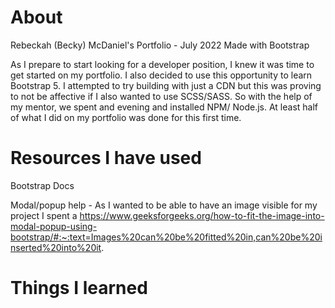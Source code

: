 # About
Rebeckah (Becky) McDaniel's Portfolio - July 2022
Made with Bootstrap

As I prepare to start looking for a developer position, I knew it was time to get started on my portfolio. I also decided to use this opportunity to learn Bootstrap 5. 
I attempted to try building with just a CDN but this was proving to not be affective if I also wanted to use SCSS/SASS. So with the help of my mentor, we spent and evening
and installed NPM/ Node.js. At least half of what I did on my portfolio was done for this first time. 







# Resources I have used 
Bootstrap Docs


Modal/popup help - As I wanted to be able to have an image visible for my project
I spent a 
https://www.geeksforgeeks.org/how-to-fit-the-image-into-modal-popup-using-bootstrap/#:~:text=Images%20can%20be%20fitted%20in,can%20be%20inserted%20into%20it.



# Things I learned
